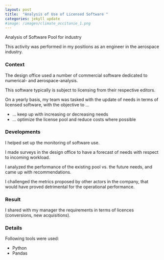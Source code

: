 ```yaml
---
layout: post
title:  "Analysis of Use of Licensed Software "
categories: jekyll update
#image: /images/climate_occitanie_1.png
---
```


Analysis of Software Pool for industry

This activity was performed in my positions as an engineer in the aerospace industry.


<h3>Context</h3>

The design office used a number of commercial software dedicated to numerical- and aerospace-analysis.

This software typically is subject to licensing from their respective editors.

On a yearly basis, my team was tasked with the update of needs in terms of licensed software, with the objective to ...
<ul class="list-group">
  <li class="list-group-item">... keep up with increasing or decreasing needs</li>
  <li class="list-group-item">... optimize the license pool and reduce costs where possible</li>
</ul>

<h3>Developments</h3>

I helped set up the monitoring of software use.

I made surveys in the design office to have a forecast of needs with respect to incoming workload.

I analyzed the performance of the existing pool vs. the future needs, and came up with recommendations.

I challenged the metrics proposed by other actors in the company, that would have proved detrimental for the operational performance.

<h3>Result</h3>

I shared with my manager the requirements in terms of licences (conversions, new acquisitions).


<h3>Details</h3>

Following tools were used:
<ul class="list-group">
  <li class="list-group-item">Python</li>
  <li class="list-group-item">Pandas</li>
</ul>
